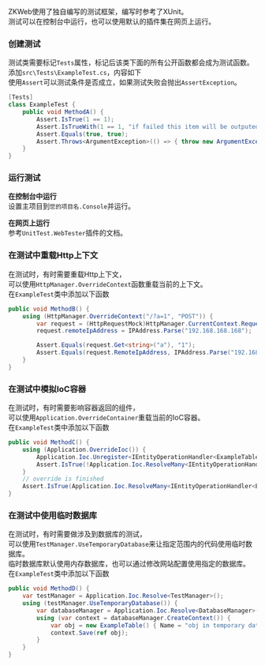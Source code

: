 ZKWeb使用了独自编写的测试框架，编写时参考了XUnit。<br/>
测试可以在控制台中运行，也可以使用默认的插件集在网页上运行。<br/>

### 创建测试

测试类需要标记`Tests`属性，标记后该类下面的所有公开函数都会成为测试函数。<br/>
添加`src\Tests\ExampleTest.cs`，内容如下<br/>
使用`Assert`可以测试条件是否成立，如果测试失败会抛出`AssertException`。<br/>
``` csharp
[Tests]
class ExampleTest {
	public void MethodA() {
		Assert.IsTrue(1 == 1);
		Assert.IsTrueWith(1 == 1, "if failed this item will be outputed");
		Assert.Equals(true, true);
		Assert.Throws<ArgumentException>(() => { throw new ArgumentException(); });
	}
}
```

### 运行测试

**在控制台中运行**<br/>
设置主项目到`您的项目名.Console`并运行。<br/>

**在网页上运行**<br/>
参考`UnitTest.WebTester`插件的文档。<br/>

### 在测试中重载Http上下文

在测试时，有时需要重载Http上下文，<br/>
可以使用`HttpManager.OverrideContext`函数重载当前的上下文。<br/>
在`ExampleTest`类中添加以下函数<br/>
``` csharp
public void MethodB() {
	using (HttpManager.OverrideContext("/?a=1", "POST")) {
		var request = (HttpRequestMock)HttpManager.CurrentContext.Request;
		request.remoteIpAddress = IPAddress.Parse("192.168.168.168");

		Assert.Equals(request.Get<string>("a"), "1");
		Assert.Equals(request.RemoteIpAddress, IPAddress.Parse("192.168.168.168"));
	}
}
```

### 在测试中模拟IoC容器

在测试时，有时需要影响容器返回的组件，<br/>
可以使用`Application.OverrideContainer`重载当前的IoC容器。<br/>
在`ExampleTest`类中添加以下函数<br/>
``` csharp
public void MethodC() {
	using (Application.OverrideIoc()) {
		Application.Ioc.Unregister<IEntityOperationHandler<ExampleTable>>();
		Assert.IsTrue(!Application.Ioc.ResolveMany<IEntityOperationHandler<ExampleTable>>().Any());
	}
	// override is finished
	Assert.IsTrue(Application.Ioc.ResolveMany<IEntityOperationHandler<ExampleTable>>().Any());
}
```

### 在测试中使用临时数据库

在测试时，有时需要做涉及到数据库的测试，<br/>
可以使用`TestManager.UseTemporaryDatabase`来让指定范围内的代码使用临时数据库。<br/>
临时数据库默认使用内存数据库，也可以通过修改网站配置使用指定的数据库。<br/>
在`ExampleTest`类中添加以下函数<br/>
``` csharp
public void MethodD() {
	var testManager = Application.Ioc.Resolve<TestManager>();
	using (testManager.UseTemporaryDatabase()) {
		var databaseManager = Application.Ioc.Resolve<DatabaseManager>();
		using (var context = databaseManager.CreateContext()) {
			var obj = new ExampleTable() { Name = "obj in temporary database" };
			context.Save(ref obj);
		}
	}
}
```
